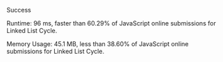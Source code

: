 Success

Runtime: 96 ms, faster than 60.29% of JavaScript online submissions for Linked List Cycle.

Memory Usage: 45.1 MB, less than 38.60% of JavaScript online submissions for Linked List Cycle.
